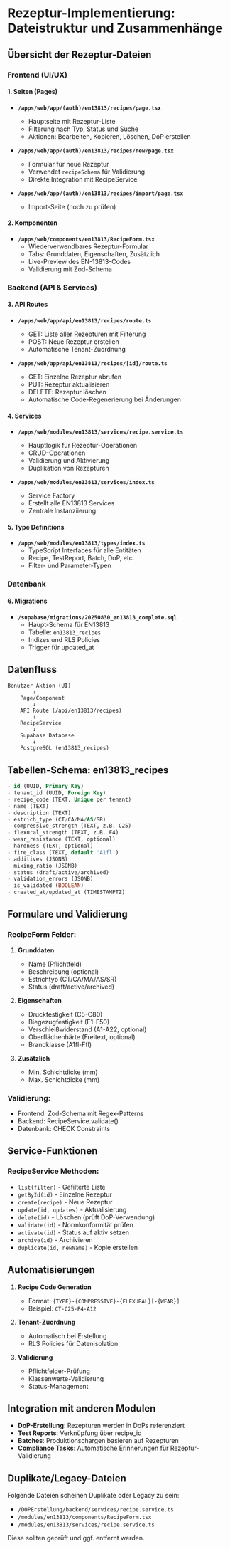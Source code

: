 # Rezeptur-Implementierung: Dateistruktur und Zusammenhänge

## Übersicht der Rezeptur-Dateien

### Frontend (UI/UX)

#### 1. **Seiten (Pages)**
- **`/apps/web/app/(auth)/en13813/recipes/page.tsx`**
  - Hauptseite mit Rezeptur-Liste
  - Filterung nach Typ, Status und Suche
  - Aktionen: Bearbeiten, Kopieren, Löschen, DoP erstellen
  
- **`/apps/web/app/(auth)/en13813/recipes/new/page.tsx`**
  - Formular für neue Rezeptur
  - Verwendet `recipeSchema` für Validierung
  - Direkte Integration mit RecipeService
  
- **`/apps/web/app/(auth)/en13813/recipes/import/page.tsx`**
  - Import-Seite (noch zu prüfen)

#### 2. **Komponenten**
- **`/apps/web/components/en13813/RecipeForm.tsx`**
  - Wiederverwendbares Rezeptur-Formular
  - Tabs: Grunddaten, Eigenschaften, Zusätzlich
  - Live-Preview des EN-13813-Codes
  - Validierung mit Zod-Schema

### Backend (API & Services)

#### 3. **API Routes**
- **`/apps/web/app/api/en13813/recipes/route.ts`**
  - GET: Liste aller Rezepturen mit Filterung
  - POST: Neue Rezeptur erstellen
  - Automatische Tenant-Zuordnung
  
- **`/apps/web/app/api/en13813/recipes/[id]/route.ts`**
  - GET: Einzelne Rezeptur abrufen
  - PUT: Rezeptur aktualisieren
  - DELETE: Rezeptur löschen
  - Automatische Code-Regenerierung bei Änderungen

#### 4. **Services**
- **`/apps/web/modules/en13813/services/recipe.service.ts`**
  - Hauptlogik für Rezeptur-Operationen
  - CRUD-Operationen
  - Validierung und Aktivierung
  - Duplikation von Rezepturen
  
- **`/apps/web/modules/en13813/services/index.ts`**
  - Service Factory
  - Erstellt alle EN13813 Services
  - Zentrale Instanziierung

#### 5. **Type Definitions**
- **`/apps/web/modules/en13813/types/index.ts`**
  - TypeScript Interfaces für alle Entitäten
  - Recipe, TestReport, Batch, DoP, etc.
  - Filter- und Parameter-Typen

### Datenbank

#### 6. **Migrations**
- **`/supabase/migrations/20250830_en13813_complete.sql`**
  - Haupt-Schema für EN13813
  - Tabelle: `en13813_recipes`
  - Indizes und RLS Policies
  - Trigger für updated_at

## Datenfluss

```
Benutzer-Aktion (UI)
        ↓
    Page/Component
        ↓
    API Route (/api/en13813/recipes)
        ↓
    RecipeService
        ↓
    Supabase Database
        ↓
    PostgreSQL (en13813_recipes)
```

## Tabellen-Schema: en13813_recipes

```sql
- id (UUID, Primary Key)
- tenant_id (UUID, Foreign Key)
- recipe_code (TEXT, Unique per tenant)
- name (TEXT)
- description (TEXT)
- estrich_type (CT/CA/MA/AS/SR)
- compressive_strength (TEXT, z.B. C25)
- flexural_strength (TEXT, z.B. F4)
- wear_resistance (TEXT, optional)
- hardness (TEXT, optional)
- fire_class (TEXT, default 'A1fl')
- additives (JSONB)
- mixing_ratio (JSONB)
- status (draft/active/archived)
- validation_errors (JSONB)
- is_validated (BOOLEAN)
- created_at/updated_at (TIMESTAMPTZ)
```

## Formulare und Validierung

### RecipeForm Felder:
1. **Grunddaten**
   - Name (Pflichtfeld)
   - Beschreibung (optional)
   - Estrichtyp (CT/CA/MA/AS/SR)
   - Status (draft/active/archived)

2. **Eigenschaften**
   - Druckfestigkeit (C5-C80)
   - Biegezugfestigkeit (F1-F50)
   - Verschleißwiderstand (A1-A22, optional)
   - Oberflächenhärte (Freitext, optional)
   - Brandklasse (A1fl-Ffl)

3. **Zusätzlich**
   - Min. Schichtdicke (mm)
   - Max. Schichtdicke (mm)

### Validierung:
- Frontend: Zod-Schema mit Regex-Patterns
- Backend: RecipeService.validate()
- Datenbank: CHECK Constraints

## Service-Funktionen

### RecipeService Methoden:
- `list(filter)` - Gefilterte Liste
- `getById(id)` - Einzelne Rezeptur
- `create(recipe)` - Neue Rezeptur
- `update(id, updates)` - Aktualisierung
- `delete(id)` - Löschen (prüft DoP-Verwendung)
- `validate(id)` - Normkonformität prüfen
- `activate(id)` - Status auf aktiv setzen
- `archive(id)` - Archivieren
- `duplicate(id, newName)` - Kopie erstellen

## Automatisierungen

1. **Recipe Code Generation**
   - Format: `{TYPE}-{COMPRESSIVE}-{FLEXURAL}[-{WEAR}]`
   - Beispiel: `CT-C25-F4-A12`

2. **Tenant-Zuordnung**
   - Automatisch bei Erstellung
   - RLS Policies für Datenisolation

3. **Validierung**
   - Pflichtfelder-Prüfung
   - Klassenwerte-Validierung
   - Status-Management

## Integration mit anderen Modulen

- **DoP-Erstellung**: Rezepturen werden in DoPs referenziert
- **Test Reports**: Verknüpfung über recipe_id
- **Batches**: Produktionschargen basieren auf Rezepturen
- **Compliance Tasks**: Automatische Erinnerungen für Rezeptur-Validierung

## Duplikate/Legacy-Dateien

Folgende Dateien scheinen Duplikate oder Legacy zu sein:
- `/DOPErstellung/backend/services/recipe.service.ts`
- `/modules/en13813/components/RecipeForm.tsx`
- `/modules/en13813/services/recipe.service.ts`

Diese sollten geprüft und ggf. entfernt werden.